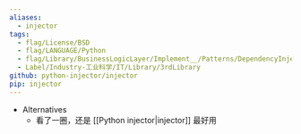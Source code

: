 ```yaml
---
aliases:
  - injector
tags:
  - flag/License/BSD
  - flag/LANGUAGE/Python
  - flag/Library/BusinessLogicLayer/Implement__/Patterns/DependencyInjection
  - Label/Industry-工业科学/IT/Library/3rdLibrary
github: python-injector/injector
pip: injector
---
```


- Alternatives
    - 看了一圈，还是 [[Python injector|injector]] 最好用
